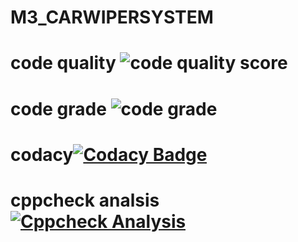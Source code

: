 # M3_CARWIPERSYSTEM


# code quality ![code quality score](https://api.codiga.io/project/33338/score/svg)
# code grade ![code grade](https://api.codiga.io/project/33338/status/svg)
# codacy[![Codacy Badge](https://app.codacy.com/project/badge/Grade/acd88b316d564c758fdd76dff4c15825)](https://www.codacy.com/gh/jana1213/M3_WIPERCONTROLSYSTEM/dashboard?utm_source=github.com&amp;utm_medium=referral&amp;utm_content=jana1213/M3_WIPERCONTROLSYSTEM&amp;utm_campaign=Badge_Grade)
# cppcheck analsis [![Cppcheck Analysis](https://github.com/jana1213/M3_WIPERCONTROLSYSTEM/actions/workflows/cppcheck%20analsis.yml/badge.svg)](https://github.com/jana1213/M3_WIPERCONTROLSYSTEM/actions/workflows/cppcheck%20analsis.yml)
